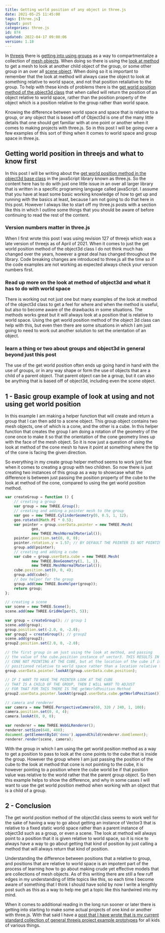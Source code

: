 ```yaml
---
title: Getting world position of any object in three.js
date: 2021-05-25 11:45:00
tags: [three.js]
layout: post
categories: three.js
id: 874
updated: 2022-04-17 09:08:06
version: 1.18
---
```


In [threejs](https://threejs.org/docs/#manual/en/introduction/Creating-a-scene) there is [getting into using groups](/2018/05/16/threejs-grouping-mesh-objects/) as a way to compartmentalize a collection of [mesh objects](/2018/05/04/threejs-mesh/). When doing so there is using the [look at method](/2021/05/13/threejs-object3d-lookat/) to get a mesh to look at another child object of the group, or some other group in an over all [scene object](/2018/05/03/threejs-scene/). When doing so it is important to remember that the look at method will always case the object to look at something relative to world space, and not that position retaliative to the group. To help with these kinds of problems there is the [get world position method of the object3d class](https://threejs.org/docs/#api/en/core/Object3D.getWorldPosition) that when called will return the position of an object relative to world space, rather than the position property of the object which is a position relative to the group rather than world space.

Knowing the difference between world space and space that is relative to a group, or any object that is based off of Object3d is one of the many little details that one should get familiar with at one point or another when it comes to making projects with three.js. So in this post I will be going over a few examples of this sort of thing when it comes to world space and group space in three.js.


<!-- more -->

## Getting world position in threejs and what to know first

In this post I will be writing about the [get world position method in the object3d base class](https://stackoverflow.com/questions/15098479/how-to-get-the-global-world-position-of-a-child-object) in the javaScript library known as three.js. So the content here has to do with just one little issue in an over all larger library that is written in a specific programing language called javaScript. I assume that you have at least some basic working knowledge of how to get up and running with the basics at least, because I am not going to do that here in this post. However I always like to start off my three.js posts with a section like this in which I outline some things that you should be aware of before continuing to read the rest of the content.

### Version numbers matter in three.js

When I first wrote this post I was using revision 127 of threejs which was a late version of threejs as of April of 2021. When it comes to just the get world position method of the object3d class I do not think much has changed over the years, however a great deal has changed throughout the library. Code breaking changes are introduced to three.js all the time so if the code examples are not working as expected always check your version numbers first.

### Read up more on the look at method of object3d and what it has to do with world space

There is working out not just one but many examples of the look at method of the object3d class to get a feel for where and when the method is useful, but also to become aware of the drawbacks in some situations. The methods works great but it will always look at a position that is relative to world space. Using the get world position method of the object 3d class can help with this, but even then there are some situations in which I am just going to need to work out another solution to set the orientation of an object.

### learn a thing or two about groups and object3d in general beyond just this post

The use of the get world position often ends up going hand in hand with the use of groups, or in any way shape or form the use of objects that are a child of a parent object. That parent object can be a group, but it can also be anything that is based off of object3d, including even the scene object.

## 1 - Basic group example of look at using and not using get world position

In this example I am making a helper function that will create and return a group that I can then add to a scene object. This group object contains two mesh objects, one of which is a cone, and the other is a cube. In this helper function that creates the group I am doing a rotation of the geometry of the cone once to make it so that the orientation of the cone geometry lines up with the face of the mesh object. So it is now just a question of using the look at method of the cone mesh to have it point at something where the tip of the cone is facing the given direction.

So everything in my create group helper method seems to work jyst fine when it comes to creating a group with two children. So now there is just creating two instances of this group as a way to showcase what the difference is between just passing the position property of the cube to the look at method of the cone, compared to using the get world position method.

```js
var createGroup = function () {
    // creating a group
    var group = new THREE.Group();
    // creating and adding a pointer mesh to the group
    var geo = new THREE.CylinderGeometry(0, 0.5, 1, 12);
    geo.rotateX(Math.PI * 0.5);
    var pointer = group.userData.pointer = new THREE.Mesh(
            geo,
            new THREE.MeshNormalMaterial());
    pointer.position.set(0, 0, 0);
    pointer.rotation.y = 1.57; // BY DEFAULT THE POINTER IS NOT POINTING AT THE CUBE
    group.add(pointer);
    // creating and adding a cube
    var cube = group.userData.cube = new THREE.Mesh(
            new THREE.BoxGeometry(1, 1, 1),
            new THREE.MeshNormalMaterial());
    cube.position.set(0, 0, 4);
    group.add(cube);
    // box helper for the group
    group.add(new THREE.BoxHelper(group));
    return group;
};
 
// creating a scene
var scene = new THREE.Scene();
scene.add(new THREE.GridHelper(5, 5));
 
var group = createGroup(); // group 1
scene.add(group);
group.position.set(-2.0, 0, -2.0);
var group2 = createGroup(); // group2
scene.add(group2);
group2.position.set(2.0, 0, -2.0);
 
// the first group in am just using the look at method, and passing
// the value of the cube.position instance of vector3. THIS RESULTS IN THE
// CONE NOT POINTING AT THE CUBE, but at the location of the cube if it where
// positioned relative to world space rather than a location relative to the group
group.userData.pointer.lookAt(group.userData.cube.position);
 
// IF I WANT TO HAVE THE POINTER LOOK AT THE CUBE
// THAT IS A CHILD OF THE GROUP, THEN I WILL WANT TO ADJUST
// FOR THAT FOR THIS THERE IS THE getWorldPosition Method
group2.userData.pointer.lookAt(group2.userData.cube.getWorldPosition());
 
// camera and renderer
var camera = new THREE.PerspectiveCamera(60, 320 / 240, 1, 100);
camera.position.set(0, 4, 4);
camera.lookAt(0, 0, 0);
 
var renderer = new THREE.WebGLRenderer();
renderer.setSize(640, 480);
document.getElementById('demo').appendChild(renderer.domElement);
renderer.render(scene, camera);
```

With the group in which I am using the get world position method as a way to get a position to pass to look at the cone points to the cube that is inside the group. However the group where I am just passing the position of the cube to the look at method that cone is not pointing to the cube, it is however pointing to a position where the cube world be if that position value was relative to the world rather that the parent group object. So then this example helps to show the difference, and why in some cases I will want to use the get world position method when working with an object that is a child of a group.

## 2 - Conclusion

The get world position method of the object3d class seems to work well for the sake of having a way to go about getting an instance of Vector3 that is relative to a fixed static world space rather than a parent instance of object3d such as a group, or even a scene. The look at method will always point to a position that it is given relative to world space, so it is nice to always have a way to go about getting that kind of position by just calling a method that will always return that kind of position.

Understanding the difference between positions that a relative to group, and positions that are relative to world space is an impotent part of the process of learning how to go about making crude yet effective models that are collections of mesh objects. As of this writing there are still a few ruff edges in my understanding of little topics like this, so each time I become aware of something that I think I should have solid by now I write a lengthly post such as this as a way to help me get a topic like this hardwired into my mind.

When it comes to additional reading in the long run sooner or later there is getting into starting to make some actual projects of one kind or another with three.js. With that said I have a [post that I have wrote that is my current standard collection of general threejs project example prototypes](/2021/02/19/threejs-examples/) for all kids of various things.



